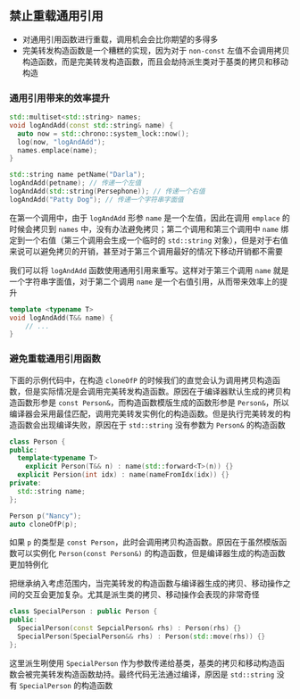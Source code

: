 ## 禁止重载通用引用

- 对通用引用函数进行重载，调用机会会比你期望的多得多
- 完美转发构造函数是一个糟糕的实现，因为对于 `non-const` 左值不会调用拷贝构造函数，而是完美转发构造函数，而且会劫持派生类对于基类的拷贝和移动构造

### 通用引用带来的效率提升

```c++
std::multiset<std::string> names;
void logAndAdd(const std::string& name) {
  auto now = std::chrono::system_lock::now();
  log(now, "logAndAdd");
  names.emplace(name);
}

std::string name petName("Darla");
logAndAdd(petname);	// 传递一个左值
logAndAdd(std::string(Persephone));	// 传递一个右值
logAndAdd("Patty Dog");	// 传递一个字符串字面值
```

在第一个调用中，由于 `logAndAdd` 形参 `name` 是一个左值，因此在调用 `emplace` 的时候会拷贝到 `names` 中，没有办法避免拷贝；第二个调用和第三个调用中 `name` 绑定到一个右值（第三个调用会生成一个临时的 `std::string` 对象），但是对于右值来说可以避免拷贝的开销，甚至对于第三个调用最好的情况下移动开销都不需要

我们可以将 `logAndAdd` 函数使用通用引用来重写。这样对于第三个调用 `name` 就是一个字符串字面值，对于第二个调用 `name` 是一个右值引用，从而带来效率上的提升

```c++
template <typename T>
void logAndAdd(T&& name) {
	// ...
}
```

### 避免重载通用引用函数

下面的示例代码中，在构造 `cloneOfP` 的时候我们的直觉会认为调用拷贝构造函数，但是实际情况是会调用完美转发构造函数。原因在于编译器默认生成的拷贝构造函数形参是 `const Person&`，而构造函数模版生成的函数形参是 `Person&`，所以编译器会采用最佳匹配，调用完美转发实例化的构造函数。但是执行完美转发的构造函数会出现编译失败，原因在于 `std::string` 没有参数为 `Person&` 的构造函数

```c++
class Person {
public:
  template<typename T>
	explicit Person(T&& n) : name(std::forward<T>(n)) {}
  explicit Persion(int idx) : name(nameFromIdx(idx)) {}
private:
  std::string name;
};

Person p("Nancy");
auto cloneOfP(p);
```

如果 `p` 的类型是 `const Person`，此时会调用拷贝构造函数。原因在于虽然模版函数可以实例化 `Person(const Person&)` 的构造函数，但是编译器生成的构造函数更加特例化

把继承纳入考虑范围内，当完美转发的构造函数与编译器生成的拷贝、移动操作之间的交互会更加复杂。尤其是派生类的拷贝、移动操作会表现的非常奇怪

```c++
class SpecialPerson : public Person {
public:
  SpecialPerson(const SepcialPerson& rhs) : Person(rhs) {}
  SpecialPerson(SpecialPerson&& rhs) : Person(std::move(rhs)) {}
};
```

这里派生咧使用 `SpecialPerson` 作为参数传递给基类，基类的拷贝和移动构造函数会被完美转发构造函数劫持。最终代码无法通过编译，原因是 `std::string` 没有 `SpecialPerson` 的构造函数